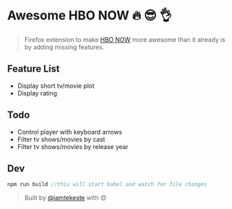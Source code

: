 # Awesome HBO NOW :fire: :sunglasses: :ok_hand:
> Firefox extension to make [HBO NOW](https://www.hbonow.com/) more awesome than it already is by adding missing features.

## Feature List
* Display short tv/movie plot
* Display rating

## Todo
* Control player with keyboard arrows
* Filter tv shows/movies by cast
* Filter tv shows/movies by release year

## Dev
``` js
npm run build //this will start babel and watch for file changes
```      

> Built by [@iamtekeste](https:/twitter.com/iamtekeste/) with :heart_eyes:
